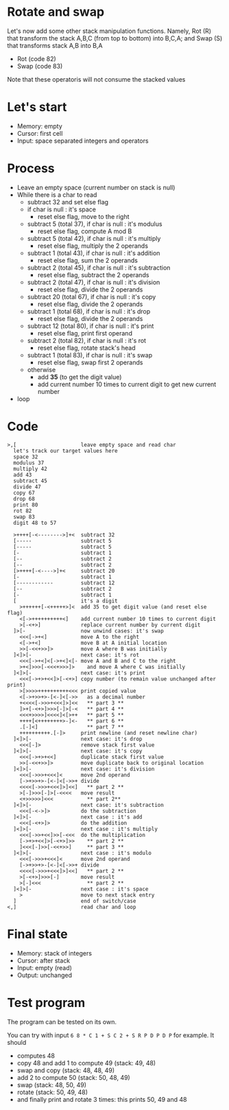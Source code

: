 # Rotate and swap

Let's now add some other stack manipulation functions. Namely, Rot (R) that transform the stack A,B,C (from top to bottom) into B,C,A; and Swap (S) that transforms stack A,B into B,A
* Rot (code 82)
* Swap (code 83)

Note that these operatoris will not consume the stacked values

# Let's start

* Memory: empty
* Cursor: first cell
* Input: space separated integers and operators

# Process

* Leave an empty space (current number on stack is null)
* While there is a char to read
  * subtract 32 and set else flag
  * if char is null : it's space
    * reset else flag, move to the right
  * subtract 5 (total 37), if char is null : it's modulus
    * reset else flag, compute A mod B
  * subtract 5 (total 42), if char is null : it's multiply
    * reset else flag, multiply the 2 operands
  * subtract 1 (total 43), if char is null : it's addition
    * reset else flag, sum the 2 operands
  * subtract 2 (total 45), if char is null : it's subtraction
    * reset else flag, subtract the 2 operands
  * subtract 2 (total 47), if char is null : it's division
    * reset else flag, divide the 2 operands
  * subtract 20 (total 67), if char is null : it's copy
    * reset else flag, divide the 2 operands
  * subtract 1 (total 68), if char is null : it's drop
    * reset else flag, divide the 2 operands
  * subtract 12 (total 80), if char is null : it's print
    * reset else flag, print first operand
  * subtract 2 (total 82), if char is null : it's rot
    * reset else flag, rotate stack's head
  * subtract 1 (total 83), if char is null : it's swap
    * reset else flag, swap first 2 operands
  * otherwise
    * add **35** (to get the digit value)
    * add current number 10 times to current digit to get new current number
* loop

# Code
```
>,[                     leave empty space and read char
  let's track our target values here
  space 32
  modulus 37
  multiply 42
  add 43
  subtract 45
  divide 47
  copy 67
  drop 68
  print 80
  rot 82
  swap 83
  digit 48 to 57

  >++++[-<-------->]+<  subtract 32
  [-----                subtract 5
  [-----                subtract 5
  [-                    subtract 1
  [--                   subtract 2
  [--                   subtract 2
  [>++++[-<---->]+<     subtract 20
  [-                    subtract 1
  [------------         subtract 12
  [--                   subtract 2
  [-                    subtract 1
  [                     it's a digit
    >++++++[-<+++++>]<  add 35 to get digit value (and reset else flag)
    <[->++++++++++<]    add current number 10 times to current digit
    >[-<+>]             replace current number by current digit
  ]>[-                  now unwind cases: it's swap
    <<<[->+<]           move A to the right
    <[->+<]             move B at A initial location
    >>[-<<+>>]>         move A where B was initially
  ]<]>[-                next case: it's rot
    <<<[->+<]<[->+<]<[- move A and B and C to the right
    >+<]>>>[-<<<+>>>]>    and move A where C was initially
  ]<]>[-                next case: it's print
    <<<[->+>+<<]>[-<+>] copy number (to remain value unchanged after print)
    >[>>>>++++++++++<<< print copied value
    <[->+>>+>-[<-]<[->>   as a decimal number
    +<<<<[->>>+<<<]>]<<   ** part 3 **
    ]>+[-<+>]>>>[-]>[-<   ** part 4 **
    <<<+>>>>]<<<<]<[>++   ** part 5 **
    ++++[<++++++++>-]<-   ** part 6 **
    .[-]<]                ** part 7 **
    ++++++++++.[-]>     print newline (and reset newline char)
  ]<]>[-                next case: it's drop
    <<<[-]>             remove stack first value
  ]<]>[-                next case: it's copy
    <<<[->+>+<<]        duplicate stack first value
    >>[-<<+>>]>         move duplicate back to original location
  ]<]>[-                next case: it's division
    <<<[->>>+<<<]<      move 2nd operand
    [->+>>+>-[<-]<[->>+ divide
    <<<<[->>>+<<<]>]<<]   ** part 2 **
    >[-]>>>[-]>[-<<<<   move result
    <+>>>>>]<<<           ** part 2**
  ]<]>[-                next case: it's subtraction
    <<<[-<->]>          do the subtraction
  ]<]>[-                next case : it's add
    <<<[-<+>]>          do the addition
  ]<]>[-                next case : it's multiply
    <<<[->>+<<]>>[-<<<  do the multiplication
    [->+>+<<]>[-<+>]>>    ** part 2 **
    ]<<<[-]>>[-<<+>>]     ** part 3 **
  ]<]>[-                next case : it's modulo
    <<<[->>>+<<<]<      move 2nd operand
    [->+>>+>-[<-]<[->>+ divide
    <<<<[->>>+<<<]>]<<]   ** part 2 **
    >[-<+>]>>>[-]       move result
    >[-]<<<               ** part 2 **
  ]<]>[-                next case : it's space
    >                   move to next stack entry
  ]                     end of switch/case
<,]                     read char and loop
```

# Final state

* Memory: stack of integers
* Cursor: after stack
* Input: empty (read)
* Output: unchanged

# Test program

The program can be tested on its own.

You can try with input `6 8 * C 1 + S C 2 + S R P D P D P` for example. It should
* computes 48
* copy 48 and add 1 to compute 49 (stack: 49, 48)
* swap and copy (stack: 48, 48, 49)
* add 2 to compute 50 (stack: 50, 48, 49)
* swap (stack: 48, 50, 49)
* rotate (stack: 50, 49, 48)
* and finally print and rotate 3 times: this prints 50, 49 and 48

